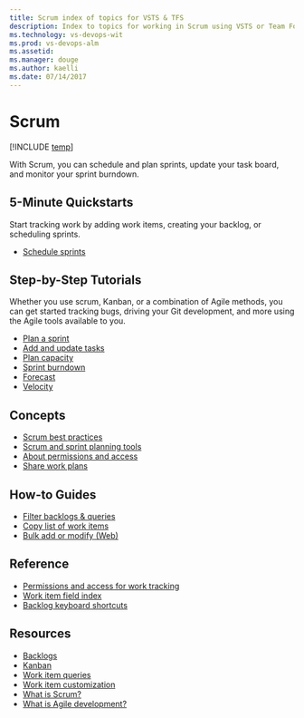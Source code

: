 ```yaml
---
title: Scrum index of topics for VSTS & TFS
description: Index to topics for working in Scrum using VSTS or Team Foundation Server (TFS)  
ms.technology: vs-devops-wit
ms.prod: vs-devops-alm
ms.assetid:  
ms.manager: douge
ms.author: kaelli
ms.date: 07/14/2017
---
```


# Scrum

[!INCLUDE [temp](../_shared/version-vsts-tfs-all-versions.md)]

With Scrum, you can schedule and plan sprints, update your task board, and monitor your sprint burndown. 

<!---
## Overview  
[About Scrum](scrum-overview.md) 
[About teams and Agile tools](../../teams/about-teams-and-settings.md?toc=/vsts/work/scrum/toc.json&bc=/vsts/work/scrum/breadcrumb/toc.json)  
-->

## 5-Minute Quickstarts  

Start tracking work by adding work items, creating your backlog, or scheduling sprints.  
  
- [Schedule sprints](define-sprints.md)   

## Step-by-Step Tutorials

Whether you use scrum, Kanban, or a combination of Agile methods, you can get started tracking bugs, driving your Git development, and more using the Agile tools available to you. 

- [Plan a sprint](sprint-planning.md)  
- [Add and update tasks](task-board.md)  
- [Plan capacity](../scale/capacity-planning.md?toc=/vsts/work/scrum/toc.json&bc=/vsts/work/scrum/breadcrumb/toc.json)  
- [Sprint burndown](sprint-burndown.md)  
- [Forecast](forecast.md) 
- [Velocity](../../report/dashboards/team-velocity.md?toc=/vsts/work/scrum/toc.json&bc=/vsts/work/scrum/breadcrumb/toc.json) 
 

## Concepts          
- [Scrum best practices](best-practices-scrum.md) 
- [Scrum and sprint planning tools](scrum-sprint-planning-tools.md)      
- [About permissions and access](../../security/permissions-access-work-tracking.md?toc=/vsts/work/scrum/toc.json&bc=/vsts/work/scrum/breadcrumb/toc.json)
- [Share work plans](../track/share-plans.md?toc=/vsts/work/scrum/toc.json&bc=/vsts/work/scrum/breadcrumb/toc.json) 


## How-to Guides

* [Filter backlogs & queries](../backlogs/filter-backlogs.md?toc=/vsts/work/scrum/toc.json&bc=/vsts/work/scrum/breadcrumb/toc.json)
* [Copy list of work items](../backlogs/copy-list.md?toc=/vsts/work/scrum/toc.json&bc=/vsts/work/scrum/breadcrumb/toc.json)  
* [Bulk add or modify (Web)](../backlogs/bulk-modify-work-items.md?toc=/vsts/work/scrum/toc.json&bc=/vsts/work/scrum/breadcrumb/toc.json)   


## Reference   
- [Permissions and access for work tracking](../../security/permissions-access-work-tracking.md?toc=/vsts/work/scrum/toc.json&bc=/vsts/work/scrum/breadcrumb/toc.json)
- [Work item field index](../work-items/guidance/work-item-field.md?toc=/vsts/work/scrum/toc.json&bc=/vsts/work/scrum/breadcrumb/toc.json)
- [Backlog keyboard shortcuts](../backlogs/backlogs-keyboard-shortcuts.md)


## Resources 
- [Backlogs](../backlogs/index.md)
- [Kanban](../kanban/index.md)
- [Work item queries](../track/index.md)
- [Work item customization](../customize/index.md)
- [What is Scrum?](https://www.visualstudio.com/learn/what-is-scrum/)  
- [What is Agile development?](https://www.visualstudio.com/learn/what-is-agile-development/)  


